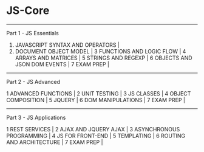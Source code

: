# JS-Core
__________________________________

Part 1 - JS Essentials

1. JAVASCRIPT SYNTAX AND OPERATORS | 
2. DOCUMENT OBJECT MODEL | 
3 FUNCTIONS AND LOGIC FLOW | 
4 ARRAYS AND MATRICES | 
5 STRINGS AND REGEXP | 
6 OBJECTS AND JSON DOM EVENTS | 
7 EXAM PREP | 
__________________________________

Part 2 - JS Advanced

1 ADVANCED FUNCTIONS | 
2 UNIT TESTING | 
3 JS CLASSES | 
4 OBJECT COMPOSITION | 
5 JQUERY | 
6 DOM MANIPULATIONS | 
7 EXAM PREP | 
__________________________________

Part 3 - JS Applications

1 REST SERVICES |
2 AJAX AND JQUERY AJAX |
3 ASYNCHRONOUS PROGRAMMING |
4 JS FOR FRONT-END |
5 TEMPLATING |
6 ROUTING AND ARCHITECTURE |
7 EXAM PREP |
